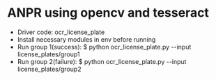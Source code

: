 # ANPR using opencv and tesseract

* Driver code: ocr_license_plate
* Install necessary modules in env before running
* Run group 1(success): $ python ocr_license_plate.py --input license_plates/group1
* Run group 2(failure): $ python ocr_license_plate.py --input license_plates/group2
